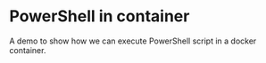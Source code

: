 # PowerShell in container

A demo to show how we can execute PowerShell script in a docker container.